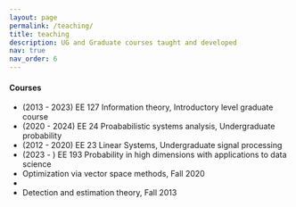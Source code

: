 ```yaml
---
layout: page
permalink: /teaching/
title: teaching
description: UG and Graduate courses taught and developed
nav: true
nav_order: 6
---
```


#### Courses

<ul>
    <li> (2013 - 2023) EE 127 Information theory, Introductory level graduate course </li>
    <li> (2020 - 2024) EE 24  Proababilistic systems analysis, Undergraduate probability </li>
    <li> (2012 - 2020) EE 23 Linear Systems, Undergraduate signal processing </li>
    <li> (2023 - ) EE 193 Probability in high dimensions with applications to data science </li>
    <li> Optimization via vector space methods, Fall 2020 <li>
    <li> Detection and estimation theory, Fall 2013 </li>
</ul>

